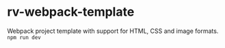 # rv-webpack-template
Webpack project template with support for HTML, CSS and image formats.
`npm run dev` 


